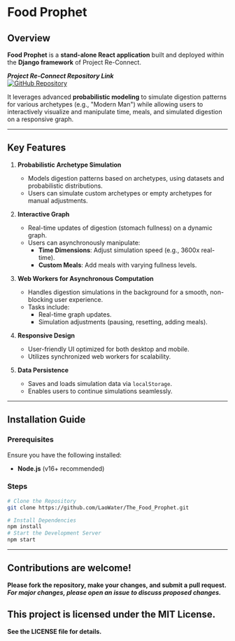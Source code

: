 # Food Prophet

## Overview
**Food Prophet** is a **stand-alone React application** built and deployed within the **Django framework** of Project Re-Connect.

***Project Re-Connect Repository Link***  
[![GitHub Repository](https://img.shields.io/badge/Repository-Visit-blue?logo=github)](https://github.com/LaoWater/reconnectv2)

It leverages advanced **probabilistic modeling** to simulate digestion patterns for various archetypes (e.g., "Modern Man") while allowing users to interactively visualize and manipulate time, meals, and simulated digestion on a responsive graph.

---

## Key Features
1. **Probabilistic Archetype Simulation**
   - Models digestion patterns based on archetypes, using datasets and probabilistic distributions.
   - Users can simulate custom archetypes or empty archetypes for manual adjustments.

2. **Interactive Graph**
   - Real-time updates of digestion (stomach fullness) on a dynamic graph.
   - Users can asynchronously manipulate:
     - **Time Dimensions**: Adjust simulation speed (e.g., 3600x real-time).
     - **Custom Meals**: Add meals with varying fullness levels.

3. **Web Workers for Asynchronous Computation**
   - Handles digestion simulations in the background for a smooth, non-blocking user experience.
   - Tasks include:
     - Real-time graph updates.
     - Simulation adjustments (pausing, resetting, adding meals).

4. **Responsive Design**
   - User-friendly UI optimized for both desktop and mobile.
   - Utilizes synchronized web workers for scalability.

5. **Data Persistence**
   - Saves and loads simulation data via `localStorage`.
   - Enables users to continue simulations seamlessly.

---

## Installation Guide

### Prerequisites
Ensure you have the following installed:
- **Node.js** (v16+ recommended)

### Steps

```bash
# Clone the Repository
git clone https://github.com/LaoWater/The_Food_Prophet.git
```

```bash
# Install Dependencies
npm install
# Start the Development Server
npm start
```

---

## Contributions are welcome!
**Please fork the repository, make your changes, and submit a pull request.**  
***For major changes, please open an issue to discuss proposed changes.***

## This project is licensed under the MIT License.
**See the LICENSE file for details.**



